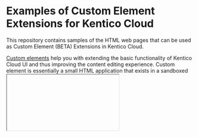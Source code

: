 # Examples of Custom Element Extensions for Kentico Cloud
This repository contains samples of the HTML web pages that can be used as Custom Element (BETA) Extensions in Kentico Cloud.

[Custom elements](https://developer.kenticocloud.com/docs/integrating-content-editing-features) help you with extending the basic functionality of Kentico Cloud UI and thus improving the content editing experience. Custom element is essentially a small HTML application that exists in a sandboxed <iframe> and interacts with the [Kentico Cloud](https://kenticocloud.com/) app via the [Custom Elements API](https://developer.kenticocloud.com/reference#custom-elements-api).

Note that Custom elements are only supported in the latest versions of our SDKs.

# Custom elements' samples overview
## ColorPicker
[ColorPicker](https://github.com/Kentico/custom-element-samples/blob/master/ColorPicker/color-picker.html) is a simple Custom element based on a [color-picker](https://github.com/tovic/color-picker) JavaScript library. It allows user to choose a color from palette and sets it as a HEX string, e.g. '#ff0000' for red color, '#00ff00' for green, and so on. Selected color is then seen as the Custom element's background. When the element is disabled, its color palette is still visible in a content item but does not react when clicked on.

## Markdown editor
[Mardown editor](https://github.com/Kentico/custom-element-samples/blob/master/Markdown/markdown.html) is a WYSIWYG Custom element which allows users to write formatted text using [SimpleMDE](https://github.com/sparksuite/simplemde-markdown-editor). In this sample element, you can find examples of setting dynamic height and reacting on the window 'resize' events. When the element is disabled, the editor is set to the readonly mode.

# How to create a custom element
You can find a detailed tutorial on how to create a Custom element in our [documentation](https://developer.kenticocloud.com/docs/integrating-content-editing-features).

## Styling your custom elements

By including Kentico Cloud default styles, you can make your Custom element look consistent with the rest of the UI.

The [/shared](https://github.com/Kentico/custom-element-samples/tree/master/shared) folder in this GitHub repository contains:

* [custom-element.css](https://github.com/Kentico/custom-element-samples/blob/master/shared/custom-element.css) – a CSS stylesheet
* [kentico-icons-v1.6.0.woff](https://github.com/Kentico/custom-element-samples/blob/master/shared/kentico-icons-v1.6.0.woff) – a font file
* [examples.html](https://github.com/Kentico/custom-element-samples/blob/master/shared/examples.html) – An HTML page containing the implementation details and an HTML markup of some of the basic elements. See also the link in Demo section.

We recommend you clone the files and host them locally yourself. The `kentico-icons-v1.6.0.woff` file needs to be hosted in the same directory as the CSS stylesheet to be properly linked.

# Demo 
If you plan on using these demo examples in your own production project, we recommend you to clone this repository. This way, you will not be affected by the possible changes made to the Custom elements in the future.
- ColorPicker - [https://kentico.github.io/custom-element-samples/ColorPicker/color-picker.html](https://kentico.github.io/custom-element-samples/ColorPicker/color-picker.html)
- Markdown editor - [https://kentico.github.io/custom-element-samples/Markdown/markdown.html](https://kentico.github.io/custom-element-samples/Markdown/markdown.html)
- CSS usage examples - [https://kentico.github.io/custom-element-samples/shared/examples.html](https://kentico.github.io/custom-element-samples/shared/examples.html)

# Feedback & Contributing

Check out the [Contributing](https://github.com/Kentico/custom-element-samples/blob/master/CONTRIBUTING.md) page to see the best places to file issues, start discussions, and begin contributing.

You can also contribute by adding your own Custom element here. Create an HTML web page, include the Custom Elements API in the code, describe what your element does in the Readme file, and send us a pull request.

![Analytics](https://kentico-ga-beacon.azurewebsites.net/api/UA-69014260-4/Kentico/custom-element-samples?pixel)

# Custom Elements Contest 2019

We all like to play! During the March of 2019 we are hosting the Custom Elements Contest 2019. Do you have what it takes to code an awesome Custom Element and compete with others for $150 Amazon vouchers? Then take a look at these few rules we've put together:

* The contest runs between 1st and 31st of March 2019
* Every extension submitted between these dates is automatically included in the contest
* Every extension must comply with all applicable licenses
* Every extension must be submitted only by its author
* Every submission (pull request) must follow these rules:
  * extension is stored within a folder named after it
  * the folder contains compiled and minimized code of the custom element extension (html, css, js) and markdown file with documentation (how to set it up, etc.)
  * the documentation must contain a link to the source code repository (if there is any) of the custom element extension
  * the source code is licensed under MIT
* Prize for top 10 winning custom element extensions is $150 Amazon voucher
* Every custom element extension will be evaluated in following areas:
  * innovation/originality - does the extension use some new concepts, is it somehow different from what we are used to?
  * usefulness - is it an extension to be used by many users or is meant for a very specific, niche segment?
  * complexity - is it a prefilled drop-down list vs. complex selection dialog with plenty of JS logic
  * quality - is it bug-free?
* Custom element extensions will be evaluated by Kentico internal committee after the end of the contest
* Ideas for custom element extensions may be optionally picked from our list at https://github.com/Kentico/custom-element-samples/issues

## How to contribute to the repository and be included in the contest?

* Pull requests are to be submitted to https://github.com/Kentico/custom-element-samples
* Every custom element extension submitted between 1st and 31st of March 2019 is automatically included in the contest
* If you are working on a custom element extension based on an idea from our list, let us know via GitHub issues and we will assign the issue to you.

## Winners
If your custom element extension will place in the top 10, we will get in touch with you via GitHub to collect your contact info so that you can receive your prize. Please make sure your GitHub contact info is current.

If you have any questions regarding the Custom Elements Contest 2019, please [get in touch with us](mailto:developerscommunity@kentico.com).
